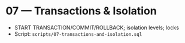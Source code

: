 # 07 — Transactions & Isolation

- START TRANSACTION/COMMIT/ROLLBACK; isolation levels; locks
- Script: `scripts/07-transactions-and-isolation.sql`
